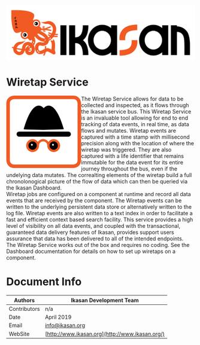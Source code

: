 ![Problem Domain](../developer/docs/quickstart-images/Ikasan-title-transparent.png)
 # Wiretap Service
<img src="../developer/docs/quickstart-images/wiretap.gif" width="200px" align="left"> 
The Wiretap Service allows for data to be collected and inspected, as it flows through the Ikasan service bus. This Wiretap Service is an invaluable tool allowing for end to
end tracking of data events, in real time, as data flows and mutates. Wiretap events are captured with a time stamp with millisecond precision along with the location of where the wiretap was triggered.
They are also captured with a life identifier that remains immutable for the data event for its entire journey throughout the bus, even if the undelying data mutates. The correalting elements of the wiretap
build a full chronolonogical picture of the flow of data which can then be queried via the Ikasan Dashboard.</br> 
Wiretap jobs are configured on a component at runtime and record all data events that are received by the component. The Wiretap events can
be written to the underlying persistent data store or alternatively written to the log file. Wiretap events are also written to a text index in order to facilitate a fast and efficient context based search facility.
This service provides a high level of visibility on all data events, and coupled with the transactional, guaranteed data delivery features of Ikasan, provides support users assurance that data has been delivered
to all of the intended endpoints.</br>
The Wiretap Service works out of the box and requires no coding. See the Dashboard documentation for details on how to set up wiretaps on a component.

# Document Info

| Authors | Ikasan Development Team |
| --- | --- |
| Contributors | n/a |
| Date | April 2019 |
| Email | info@ikasan.org |
| WebSite | [http://www.ikasan.org](http://www.ikasan.org/) |
